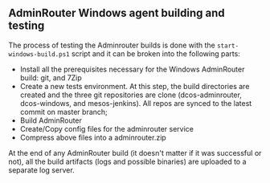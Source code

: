 ## AdminRouter Windows agent building and testing

The process of testing the Adminrouter builds is done with the `start-windows-build.ps1` script and it can be broken into the following parts:

* Install all the prerequisites necessary for the Windows AdminRouter build: git, and 7Zip
* Create a new tests environment. At this step, the build directories are created and the three git repositories are clone (dcos-adminrouter, dcos-windows, and mesos-jenkins). 
All repos are synced to the latest commit on master branch;
* Build AdminRouter
* Create/Copy config files for the adminrouter service
* Compress above files into a adminrouter.zip

At the end of any AdminRouter build (it doesn't matter if it was successful or not), all the build artifacts (logs and possible binaries) are uploaded to a separate log server.
